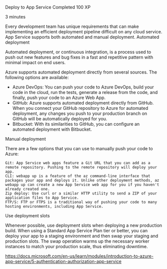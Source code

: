 Deploy to App Service
Completed 100 XP

3 minutes

Every development team has unique requirements that can make implementing an efficient deployment pipeline difficult on any cloud service. App Service supports both automated and manual deployment.
Automated deployment

Automated deployment, or continuous integration, is a process used to push out new features and bug fixes in a fast and repetitive pattern with minimal impact on end users.

Azure supports automated deployment directly from several sources. The following options are available:

- Azure DevOps: You can push your code to Azure DevOps, build your code in the cloud, run the tests, generate a release from the code, and finally, push your code to an Azure Web App.
- GitHub: Azure supports automated deployment directly from GitHub. When you connect your GitHub repository to Azure for automated deployment, any changes you push to your production branch on GitHub will be automatically deployed for you.
- Bitbucket: With its similarities to GitHub, you can configure an automated deployment with Bitbucket.

Manual deployment

There are a few options that you can use to manually push your code to Azure:

    Git: App Service web apps feature a Git URL that you can add as a remote repository. Pushing to the remote repository will deploy your app.
    CLI: webapp up is a feature of the az command-line interface that packages your app and deploys it. Unlike other deployment methods, az webapp up can create a new App Service web app for you if you haven't already created one.
    Zip deploy: Use curl or a similar HTTP utility to send a ZIP of your application files to App Service.
    FTP/S: FTP or FTPS is a traditional way of pushing your code to many hosting environments, including App Service.

Use deployment slots

Whenever possible, use deployment slots when deploying a new production build. When using a Standard App Service Plan tier or better, you can deploy your app to a staging environment and then swap your staging and production slots. The swap operation warms up the necessary worker instances to match your production scale, thus eliminating downtime.


https://docs.microsoft.com/en-us/learn/modules/introduction-to-azure-app-service/5-authentication-authorization-app-service
